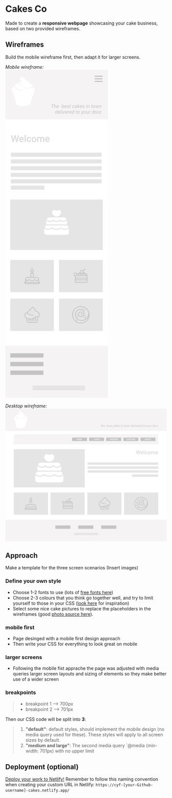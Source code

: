 # Cakes Co

Made to create a **responsive webpage** showcasing your cake business, based on two provided wireframes.

## Wireframes

Build the mobile wireframe first, then adapt it for larger screens.

_Mobile wireframe:_  
![alt text](./design/cakes%20wireframe%20-%20mobile.png "Cakes Co mobile design")

_Desktop wireframe:_  
![alt text](./design/cakes%20wireframe%20-%20desktop.png "Cakes Co desktop design")

## Approach

Make a template for the three screen scenarios
(Insert images)

### Define your own style

- Choose 1-2 fonts to use (lots of [free fonts here](https://fonts.google.com/))
- Choose 2-3 colours that you think go together well, and try to limit yourself to those in your CSS ([look here](https://coolors.co/palettes/trending) for inspiration)
- Select some nice cake pictures to replace the placeholders in the wireframes (good [photo source here](https://unsplash.com/images/food/cake)).

### mobile first

- Page desinged with a mobile first design approach
- Then write your CSS for everything to look great on mobile

### larger screens

- Following the mobile fist apprache the page was adjusted with media queries larger screen layouts and sizing of elements so they make better use of a wider screen

### breakpoints

> - breakpoint 1 --> 700px
> - breakpoint 2 --> 701px

Then our CSS code will be split into **3**:

> 1. **"default"**: default styles, should implement the mobile design (no media query used for these). These styles will apply to all screen sizes by default.
> 2. **"medium and large"**: The second media query `@media (min-width: 701px) with no upper limit

## Deployment (optional)

[Deploy your work to Netlify!](https://syllabus.codeyourfuture.io/workshops/deployment/workshop/instructions/)
Remember to follow this naming convention when creating your custom URL in Netlify: `https://cyf-[your-Github-username]-cakes.netlify.app/`
